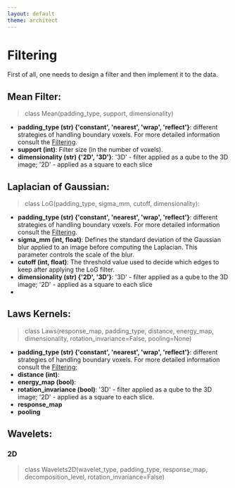 ```yaml
---
layout: default
theme: architect
---
```


# Filtering

First of all, one needs to design a filter and then implement it to the data.

## Mean Filter:
>class Mean(padding_type, support, dimensionality)

* **padding_type (str) {'constant', 'nearest', 'wrap', 'reflect'}**: different strategies of handling boundary voxels. For more detailed information consult the [Filtering](filtering.md).
* **support (int)**: Filter size (in the number of voxels).
* **dimensionality (str) {'2D', '3D'}**: '3D' - filter applied as a qube to the 3D image; '2D' - applied as a square to each slice 

## Laplacian of Gaussian:

>class LoG(padding_type, sigma_mm, cutoff, dimensionality):

* **padding_type (str) {'constant', 'nearest', 'wrap', 'reflect'}**: different strategies of handling boundary voxels. For more detailed information consult the [Filtering](filtering.md).
* **sigma_mm (int, float)**: Defines the standard deviation of the Gaussian blur applied to an image before computing the Laplacian. This parameter controls the scale of the blur.
* **cutoff (int, float)**:  The threshold value used to decide which edges to keep after applying the LoG filter. 
* **dimensionality (str) {'2D', '3D'}**: '3D' - filter applied as a qube to the 3D image; '2D' - applied as a square to each slice
* 
## Laws Kernels:

>class Laws(response_map, padding_type, distance, energy_map, dimensionality, rotation_invariance=False, pooling=None)

* **padding_type (str) {'constant', 'nearest', 'wrap', 'reflect'}**: different strategies of handling boundary voxels. For more detailed information consult the [Filtering](filtering.md);
* **distance (int)**:
* **energy_map (bool)**:
* **rotation_invariance (bool)**: '3D' - filter applied as a qube to the 3D image; '2D' - applied as a square to each slice.
* **response_map**
* **pooling**

## Wavelets:

### 2D

>class Wavelets2D(wavelet_type, padding_type, response_map, decomposition_level, rotation_invariance=False)
